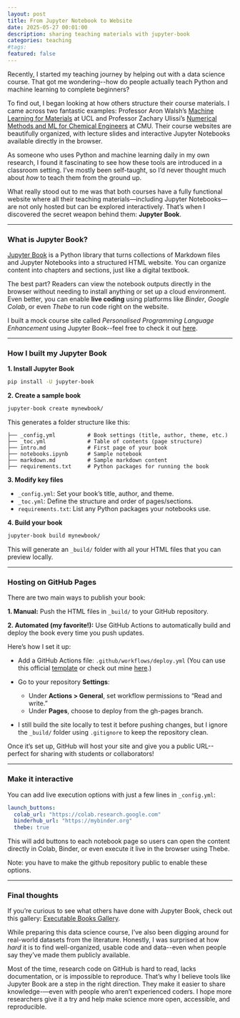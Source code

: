 ```yaml
---
layout: post
title: From Jupyter Notebook to Website
date: 2025-05-27 00:01:00
description: sharing teaching materials with jupyter-book
categories: teaching
#tags: 
featured: false
---
```


Recently, I started my teaching journey by helping out with a data science course. That got me wondering--how do people actually teach Python and machine learning to complete beginners?

To find out, I began looking at how others structure their course materials. I came across two fantastic examples: Professor Aron Walsh’s [Machine Learning for Materials](https://aronwalsh.github.io/MLforMaterials) at UCL and Professor Zachary Ulissi’s [Numerical Methods and ML for Chemical Engineers](https://ulissigroup.cheme.cmu.edu/F22-06-325/index.html) at CMU. Their course websites are beautifully organized, with lecture slides and interactive Jupyter Notebooks available directly in the browser.

As someone who uses Python and machine learning daily in my own research, I found it fascinating to see how these tools are introduced in a classroom setting. I’ve mostly been self-taught, so I’d never thought much about *how* to teach them from the ground up.

What really stood out to me was that both courses have a fully functional website where all their teaching materials—including Jupyter Notebooks—are not only hosted but can be explored interactively. That’s when I discovered the secret weapon behind them: **Jupyter Book**.

---

### **What is Jupyter Book?**

[Jupyter Book](https://jupyterbook.org/) is a Python library that turns collections of Markdown files and Jupyter Notebooks into a structured HTML website. You can organize content into chapters and sections, just like a digital textbook.

The best part? Readers can view the notebook outputs directly in the browser without needing to install anything or set up a cloud environment. Even better, you can enable **live coding** using platforms like *Binder*, *Google Colab*, or even *Thebe* to run code right on the website.

I built a mock course site called *Personalised Programming Language Enhancement* using Jupyter Book--feel free to check it out [here](https://yongxinlyu.github.io/PPLE/).

---

### **How I built my Jupyter Book**

**1. Install Jupyter Book**

```bash
pip install -U jupyter-book
```

**2. Create a sample book**

```bash
jupyter-book create mynewbook/
```

This generates a folder structure like this:

```
├── _config.yml          # Book settings (title, author, theme, etc.)
├── _toc.yml             # Table of contents (page structure)
├── intro.md             # First page of your book
├── notebooks.ipynb      # Sample notebook
├── markdown.md          # Sample markdown content
├── requirements.txt     # Python packages for running the book
```

**3. Modify key files**

- `_config.yml`: Set your book’s title, author, and theme.
- `_toc.yml`: Define the structure and order of pages/sections.
- `requirements.txt`: List any Python packages your notebooks use.

**4. Build your book**

```bash
jupyter-book build mynewbook/
```
This will generate an `_build/` folder with all your HTML files that you can preview locally.

---

### **Hosting on GitHub Pages**

There are two main ways to publish your book:

**1. Manual:** Push the HTML files in `_build/` to your GitHub repository.

**2. Automated (my favorite!):** Use GitHub Actions to automatically build and deploy the book every time you push updates.

Here’s how I set it up:

- Add a GitHub Actions file: `.github/workflows/deploy.yml`
(You can use this official [template](https://jupyterbook.org/en/stable/publish/gh-pages.html) or check out mine [here](https://github.com/yongxinlyu/PPLE/blob/main/.github/workflows/deploy.yml).)

- Go to your repository **Settings**:
    - Under **Actions > General**, set workflow permissions to “Read and write.”
	- Under **Pages**, choose to deploy from the gh-pages branch.

- I still build the site locally to test it before pushing changes, but I ignore the `_build/` folder using `.gitignore` to keep the repository clean.

Once it’s set up, GitHub will host your site and give you a public URL--perfect for sharing with students or collaborators!

---

### **Make it interactive**

You can add live execution options with just a few lines in `_config.yml`:

```yml
launch_buttons:
  colab_url: "https://colab.research.google.com"
  binderhub_url: "https://mybinder.org"
  thebe: true
```
This will add buttons to each notebook page so users can open the content directly in Colab, Binder, or even execute it live in the browser using Thebe.

Note: you have to make the github repository public to enable these options.

---

### **Final thoughts**

If you’re curious to see what others have done with Jupyter Book, check out this gallery:
[Executable Books Gallery](https://executablebooks.org/en/latest/gallery/).

While preparing this data science course, I’ve also been digging around for real-world datasets from the literature. Honestly, I was surprised at how *hard* it is to find well-organized, usable code and data--even when people say they’ve made them publicly available.

Most of the time, research code on GitHub is hard to read, lacks documentation, or is impossible to reproduce. That’s why I believe tools like Jupyter Book are a step in the right direction. They make it easier to share knowledge-—even with people who aren’t experienced coders. I hope more researchers give it a try and help make science more open, accessible, and reproducible.

